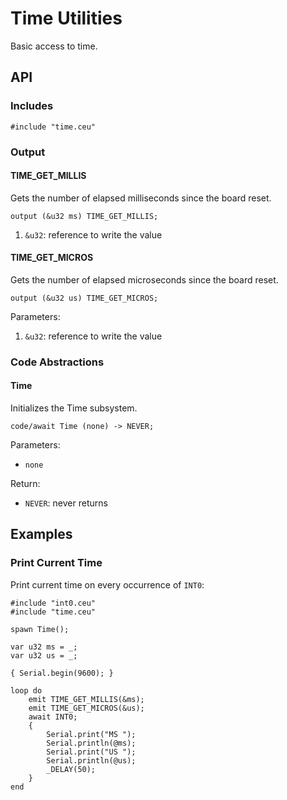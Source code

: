 # Time Utilities

Basic access to time.

## API

### Includes

```
#include "time.ceu"
```

### Output

#### TIME_GET_MILLIS

Gets the number of elapsed milliseconds since the board reset.

```
output (&u32 ms) TIME_GET_MILLIS;
```

1. `&u32`: reference to write the value

#### TIME_GET_MICROS

Gets the number of elapsed microseconds since the board reset.

```
output (&u32 us) TIME_GET_MICROS;
```

Parameters:

1. `&u32`: reference to write the value

### Code Abstractions

#### Time

Initializes the Time subsystem.

```
code/await Time (none) -> NEVER;
```

Parameters:

- `none`

Return:

- `NEVER`: never returns

## Examples

### Print Current Time

Print current time on every occurrence of `INT0`:

```
#include "int0.ceu"
#include "time.ceu"

spawn Time();

var u32 ms = _;
var u32 us = _;

{ Serial.begin(9600); }

loop do
    emit TIME_GET_MILLIS(&ms);
    emit TIME_GET_MICROS(&us);
    await INT0;
    {
        Serial.print("MS ");
        Serial.println(@ms);
        Serial.print("US ");
        Serial.println(@us);
        _DELAY(50);
    }
end
```

